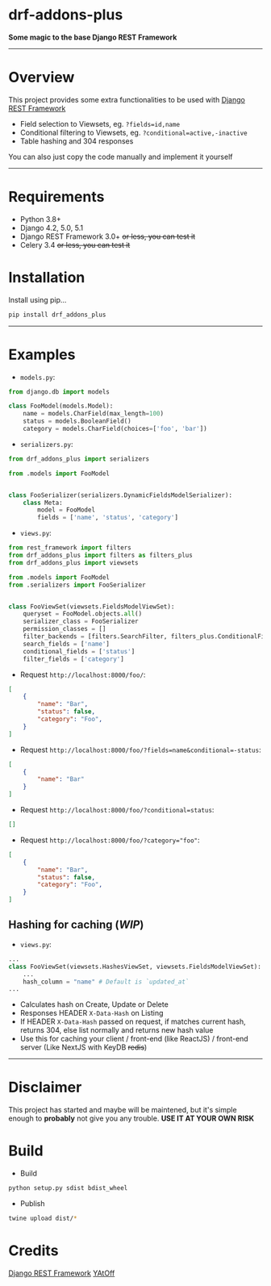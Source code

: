 # drf-addons-plus

**Some magic to the base Django REST Framework**

---

# Overview

This project provides some extra functionalities to be used with [Django REST Framework](https://www.django-rest-framework.org/)

* Field selection to Viewsets, eg. `?fields=id,name`
* Conditional filtering to Viewsets, eg. `?conditional=active,-inactive`
* Table hashing and 304 responses

You can also just copy the code manually and implement it yourself

---

# Requirements

* Python 3.8+
* Django 4.2, 5.0, 5.1
* Django REST Framework 3.0+ ~~or less, you can test it~~
* Celery 3.4 ~~or less, you can test it~~

# Installation

Install using pip...
```sh
pip install drf_addons_plus
```

---

# Examples

* `models.py`:
```py
from django.db import models

class FooModel(models.Model):
    name = models.CharField(max_length=100)
    status = models.BooleanField()
    category = models.CharField(choices=['foo', 'bar'])
```

* `serializers.py`:
```py
from drf_addons_plus import serializers

from .models import FooModel


class FooSerializer(serializers.DynamicFieldsModelSerializer):
    class Meta:
        model = FooModel
        fields = ['name', 'status', 'category']
```

* `views.py`:
```py
from rest_framework import filters
from drf_addons_plus import filters as filters_plus
from drf_addons_plus import viewsets

from .models import FooModel
from .serializers import FooSerializer


class FooViewSet(viewsets.FieldsModelViewSet):
    queryset = FooModel.objects.all()
    serializer_class = FooSerializer
    permission_classes = []
    filter_backends = [filters.SearchFilter, filters_plus.ConditionalFilter, filters_plus.FieldsFitlter]
    search_fields = ['name']
    conditional_fields = ['status']
    filter_fields = ['category']
```


* Request `http://localhost:8000/foo/`:
```json
[
    {
        "name": "Bar",
        "status": false,
        "category": "Foo",
    }
]
```

* Request `http://localhost:8000/foo/?fields=name&conditional=-status`:
```json
[
    {
        "name": "Bar"
    }
]
```

* Request `http://localhost:8000/foo/?conditional=status`:
```json
[]
```

* Request `http://localhost:8000/foo/?category="foo"`:
```json
[
    {
        "name": "Bar",
        "status": false,
        "category": "Foo",
    }
]
```

## Hashing for caching (_WIP_)

* `views.py`:
```py
...
class FooViewSet(viewsets.HashesViewSet, viewsets.FieldsModelViewSet):
    ...
    hash_column = "name" # Default is `updated_at`
...
```

* Calculates hash on Create, Update or Delete
* Responses HEADER `X-Data-Hash` on Listing
* If HEADER `X-Data-Hash` passed on request, if matches current hash, returns 304, else list normally and returns new hash value
* Use this for caching your client / front-end (like ReactJS) / front-end server (Like NextJS with KeyDB ~~redis~~)

---

# Disclaimer

This project has started and maybe will be maintened, but it's simple enough to **probably** not give you any trouble.
**USE IT AT YOUR OWN RISK**

# Build

* Build
```bash
python setup.py sdist bdist_wheel
```

* Publish
```bash
twine upload dist/*
```

# Credits

[Django REST Framework](https://www.django-rest-framework.org)
[YAtOff](https://stackoverflow.com/a/23674297)
